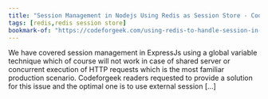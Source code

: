 ```yaml
---
title: "Session Management in Nodejs Using Redis as Session Store - Codeforgeek"
tags: [redis,redis session store]
bookmark-of: "https://codeforgeek.com/using-redis-to-handle-session-in-node-js/"
---
```

We have covered session management in ExpressJs using a global variable technique which of course will not work in case of shared server or concurrent execution of HTTP requests which is the most familiar production scenario. Codeforgeek readers requested to provide a solution for this issue and the optimal one is to use external session [&hellip;]